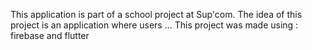This application is part of a school project at Sup'com. 
The idea of this project is an application where users ...
This project was made using : firebase and flutter
